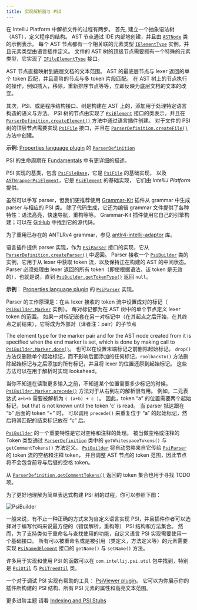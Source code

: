 ```yaml
---
title: 实现解析器与 PSI
---
```

<!-- Copyright 2000-2020 JetBrains s.r.o. and other contributors. Use of this source code is governed by the Apache 2.0 license that can be found in the LICENSE file. -->

在 IntelliJ Platform 中解析文件的过程有两步。
首先, 建立一个抽象语法树（AST），定义程序的结构。
AST 节点通过 IDE 内部地创建，并且由
[`ASTNode`](upsource:///platform/core-api/src/com/intellij/lang/ASTNode.java)
类的示例表示。
每个 AST 节点都有一个相关联的元素类型
[`IElementType`](upsource:///platform/core-api/src/com/intellij/psi/tree/IElementType.java)
实例，并且元素类型由语言插件定义。
文件的 AST 树的顶级节点需要拥有一个特殊的元素类型，它实现了
[`IFileElementType`](upsource:///platform/core-api/src/com/intellij/psi/tree/IFileElementType.java)
接口。

AST 节点直接映射到底层文档的文本范围。
AST 的最底层节点与 lexer 返回的单个 token 匹配，并且高阶的节点与多 token 片段匹配。
在 AST 树上的节点执行的操作，例如插入，移除，重新排序节点等等，立即反映为底层文档的文本的改变。

其次，PSI、或是程序结构接口、树是构建在 AST 上的，添加用于处理特定语言构造的语义与方法。
PSI 树的节点由实现了
[`PsiElement`](upsource:///platform/core-api/src/com/intellij/psi/PsiElement.java)
接口的类表示，并且在
[`ParserDefinition.createElement()`](upsource:///platform/core-api/src/com/intellij/lang/ParserDefinition.java)
方法中通过语言插件创建。
对于文件的 PSI 树的顶层节点需要实现
[`PsiFile`](upsource:///platform/core-api/src/com/intellij/psi/PsiFile.java)
接口，并且在
[`ParserDefinition.createFile()`](upsource:///platform/core-api/src/com/intellij/lang/ParserDefinition.java)
方法中创建。

**示例**:
[Properties language plugin](upsource:///plugins/properties)
的
[`ParserDefinition`](upsource:///plugins/properties/properties-psi-impl/src/com/intellij/lang/properties/parsing/PropertiesParserDefinition.java)


PSI 的生命周期在 [Fundamentals](/platform/fundamentals.md) 中有更详细的描述。

PSI 实现的基类，包含
[`PsiFileBase`](upsource:///platform/core-impl/src/com/intellij/extapi/psi/PsiFileBase.java)，它是
[`PsiFile`](upsource:///platform/core-api/src/com/intellij/psi/PsiFile.java)
的基础实现，
以及
[`ASTWrapperPsiElement`](upsource:///platform/core-impl/src/com/intellij/extapi/psi/ASTWrapperPsiElement.java)，它是
[`PsiElement`](upsource:///platform/core-api/src/com/intellij/psi/PsiElement.java)
的基础实现，
它们由 *IntelliJ Platform* 提供。

虽然可以手写 parser，但我们更推荐使用
[Grammar-Kit](https://plugins.jetbrains.com/plugin/6606-grammar-kit) 插件从 grammar 中生成 parser 与相应的 PSI 类。
除了代码生成，它还为编辑 grammar 文件提供了各种特性：语法高亮，快速导航，重构等等。
Grammar-Kit 插件使用它自己的引擎构建；可以在
[GitHub](https://github.com/JetBrains/Grammar-Kit) 中找到它的源代码。

为了重用已存在的 ANTLRv4 grammar，参见 [antlr4-intellij-adaptor](https://github.com/antlr/antlr4-intellij-adaptor) 库。

语言插件提供 parser 实现，作为
[`PsiParser`](upsource:///platform/core-api/src/com/intellij/lang/PsiParser.java)
接口的实现，它从
[`ParserDefinition.createParser()`](upsource:///platform/core-api/src/com/intellij/lang/ParserDefinition.java) 中返回。
Parser 接收一个
[`PsiBuilder`](upsource:///platform/core-api/src/com/intellij/lang/PsiBuilder.java)
类的实例，它用于从 lexer 中获取 token 流，以及保持正在构建的 AST 的中间状态。
Parser 必须处理由 lexer 返回的所有 token（即使根据语法，该 token 是无效的），也就是说，直到
[`PsiBuilder.getTokenType()`](upsource:///platform/core-api/src/com/intellij/lang/PsiBuilder.java)
返回 `null`。

**示例**：
[Properties language plugin](upsource:///plugins/properties/properties-psi-impl/src/com/intellij/lang/properties/)
的
[`PsiParser`](upsource:///plugins/properties/properties-psi-impl/src/com/intellij/lang/properties/parsing/PropertiesParser.java) 实现。

Parser 的工作原理是：在从 lexer 接收的 token 流中设置成对的标记（
[`PsiBuilder.Marker`](upsource:///platform/core-api/src/com/intellij/lang/PsiBuilder.java)
实例）。
每对标记都为在 AST 树中的单个节点定义 lexer token 的范围。
如果一对标记嵌套在另一对标记中（在其起点之后开始，在其终点之前结束），它将成为外部对（译者注：pair）的子节点

The element type for the marker pair and for the AST node created from it is specified when the end marker is set, which is done by making call to
[`PsiBuilder.Marker.done()`](upsource:///platform/core-api/src/com/intellij/lang/PsiBuilder.java)。
也可以在设置末端标记之前删除起始标记。
`drop()` 方法仅删除单个起始标记，而不影响后面添加的任何标记，`roolbackTo()` 方法删除起始标记与之后添加的所有标记，并且将 lexer 的位置还原到起始标记。
这些方法可以在用于解析时实现 lookahead。

当你不知道在读取更多输入之前，不知道某个位置需要多少标记的时候，
[`PsiBuilder.Marker.precede()`](upsource:///platform/core-api/src/com/intellij/lang/PsiBuilder.java)
方法对于从右到左的解析很有用。
例如，二元表达式 `a+b+b` 需要被解析为 `( (a+b) + c )`。
因此，token “a” 的位置需要两个起始标记，but that is not known until the token 'c' is read。
当 parser 抵达跟在 “b” 后面的 token “+” 时， 可以调用 `precede()` 来重复位于 “a” 的起始标记，然后将其匹配的结束标记放在 “c” 后。

[`PsiBuilder`](upsource:///platform/core-api/src/com/intellij/lang/PsiBuilder.java)
的一个重要特性<!--
-->是它对空格和注释的处理。
被当做空格或注释的 Token 类型通过
[`ParserDefinition`](upsource:///platform/core-api/src/com/intellij/lang/ParserDefinition.java)
类中的 `getWhitespaceTokens()` 与 `getCommentTokens()` 方法定义。
[`PsiBuilder`](upsource:///platform/core-api/src/com/intellij/lang/PsiBuilder.java)
将自动忽略来自它传给
[`PsiParser`](upsource:///platform/core-api/src/com/intellij/lang/PsiParser.java) 的 token 流的空格和注释 token，
并且调整 AST 节点的 token 范围，因此节点将不会包含前导与后缀的空格 token。

从
[`ParserDefinition.getCommentTokens()`](upsource:///platform/core-api/src/com/intellij/lang/ParserDefinition.java)
返回的 token 集合也用于寻找 TODO 项。

为了更好地理解为简单表达式构建 PSI 树的过程，你可以参照下图：

![PsiBuilder](img/PsiBuilder.gif)

一般来说，有不止一种正确的方式来为自定义语言实现 PSI，并且插件作者可以选择对于编写代码来说最方便的（错误解析，重构等） PSI 结构和方法集合。
然而，为了支持类似于重命名与查找使用的功能，自定义语言 PSI 实现需要使用一个基础接口。
所有可以被重命名或是被引用（类定义，方法定义等）的元素需要实现
[`PsiNamedElement`](upsource:///platform/core-api/src/com/intellij/psi/PsiNamedElement.java)
接口的 `getName()` 与 `setName()` 方法。

许多用于实现和使用 PSI 的函数可以在 `com.intellij.psi.util` 包中找到，特别是
[`PsiUtil`](upsource:///java/java-psi-api/src/com/intellij/psi/util/PsiUtil.java)
与
[`PsiTreeUtil`](upsource:///platform/core-api/src/com/intellij/psi/util/PsiTreeUtil.java)
类。

一个对于调试 PSI 实现有帮助的工具：
[PsiViewer plugin](https://plugins.jetbrains.com/plugin/227-psiviewer)。
它可以为你展示你的插件所构建的 PSI 结构、所有 PSI 元素的属性和高亮文本范围。

更多进阶主题
请看
[Indexing and PSI Stubs](/basics/indexing_and_psi_stubs.md)
